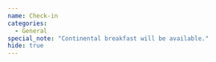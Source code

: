 ```yaml
---
name: Check-in
categories:
  - General
special_note: "Continental breakfast will be available."
hide: true
---
```

